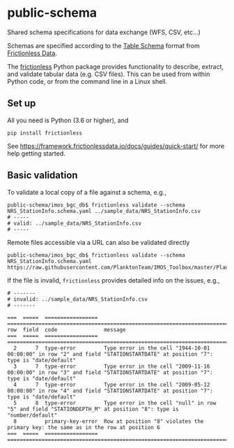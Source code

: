 # public-schema
Shared schema specifications for data exchange (WFS, CSV, etc...)

Schemas are specified according to the [Table Schema](https://specs.frictionlessdata.io/table-schema) format from [Frictionless Data](https://frictionlessdata.io).

The [frictionless](https://pypi.org/project/frictionless) Python package provides functionality to describe, extract, and validate tabular data (e.g. CSV files). This can be used from within Python code, or from the command line in a Linux shell.

## Set up
All you need is Python (3.6 or higher), and
```shell
pip install frictionless
```
See https://framework.frictionlessdata.io/docs/guides/quick-start/ for more help getting started.

## Basic validation
To validate a local copy of a file against a schema, e.g.,
```shell
public-schema/imos_bgc_db$ frictionless validate --schema NRS_StationInfo.schema.yaml ../sample_data/NRS_StationInfo.csv
# -----
# valid: ../sample_data/NRS_StationInfo.csv
# -----
```
Remote files accessible via a URL can also be validated directly
```shell
public-schema/imos_bgc_db$ frictionless validate --schema NRS_StationInfo.schema.yaml https://raw.githubusercontent.com/PlanktonTeam/IMOS_Toolbox/master/Plankton/RawData/NRS_StationInfo.csv
```
If the file is invalid, `frictionless` provides detailed info on the issues, e.g.,
```shell
# -------
# invalid: ../sample_data/NRS_StationInfo.csv
# -------

===  =====  =================  ============================================================================================================================
row  field  code               message                                                                                                                     
===  =====  =================  ============================================================================================================================
  2      7  type-error         Type error in the cell "1944-10-01 00:00:00" in row "2" and field "STATIONSTARTDATE" at position "7": type is "date/default"
  3      7  type-error         Type error in the cell "2009-11-16 00:00:00" in row "3" and field "STATIONSTARTDATE" at position "7": type is "date/default"
  4      7  type-error         Type error in the cell "2009-05-12 00:00:00" in row "4" and field "STATIONSTARTDATE" at position "7": type is "date/default"
  5      8  type-error         Type error in the cell "null" in row "5" and field "STATIONDEPTH_M" at position "8": type is "number/default"               
  8         primary-key-error  Row at position "8" violates the primary key: the same as in the row at position 6                                          
===  =====  =================  ============================================================================================================================
```
